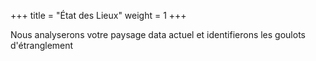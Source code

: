 +++
title = "État des Lieux"
weight = 1
+++

Nous analyserons votre paysage data actuel et identifierons les goulots d'étranglement
